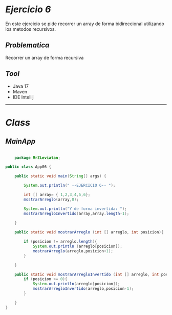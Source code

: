 # _Ejercicio 6_

En este ejercicio se pide recorrer un array de forma bidireccional
utilizando los metodos recursivos.

## _Problematica_
Recorrer un array de forma recursiva

## _Tool_
- Java 17
- Maven
- IDE Intellij

___________

# _Class_

## _MainApp_

```java

    package MrZLeviatan;

public class App06 {

    public static void main(String[] args) {

        System.out.println(" --EJERCICIO 6-- ");

        int [] array= { 1,2,3,4,5,6};
        mostrarArreglo(array,0);

        System.out.println("Y de forma invertida: ");
        mostrarArregloInvertido(array,array.length-1);
        
    }

    public static void mostrarArreglo (int [] arreglo, int posicion){

        if (posicion != arreglo.length){
            System.out.println (arreglo[posicion]);
            mostrarArreglo(arreglo,posicion+1);
        }

    }

    public static void mostrarArregloInvertido (int [] arreglo, int posicion){
        if (posicion >= 0){
            System.out.println(arreglo[posicion]);
            mostrarArregloInvertido(arreglo,posicion-1);
        }

    }
}